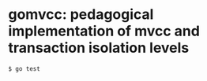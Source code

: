 # gomvcc: pedagogical implementation of mvcc and transaction isolation levels

```console
$ go test
```
